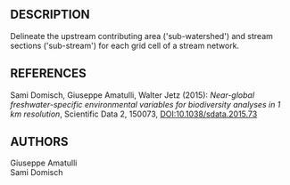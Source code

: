 ## DESCRIPTION

Delineate the upstream contributing area ('sub-watershed') and stream
sections ('sub-stream') for each grid cell of a stream network.

## REFERENCES

Sami Domisch, Giuseppe Amatulli, Walter Jetz (2015): *Near-global
freshwater-specific environmental variables for biodiversity analyses in
1 km resolution*, Scientific Data 2, 150073,
[DOI:10.1038/sdata.2015.73](https://dx.doi.org/10.1038/sdata.2015.73)

## AUTHORS

Giuseppe Amatulli  
Sami Domisch
